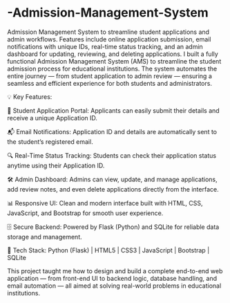 # -Admission-Management-System
Admission Management System to streamline student applications and admin workflows. Features include online application submission, email notifications with unique IDs, real-time status tracking, and an admin dashboard for updating, reviewing, and deleting applications.
I built a fully functional Admission Management System (AMS) to streamline the student admission process for educational institutions. The system automates the entire journey — from student application to admin review — ensuring a seamless and efficient experience for both students and administrators.

💡 Key Features:

📝 Student Application Portal: Applicants can easily submit their details and receive a unique Application ID.

📬 Email Notifications: Application ID and details are automatically sent to the student’s registered email.

🔍 Real-Time Status Tracking: Students can check their application status anytime using their Application ID.

🛠️ Admin Dashboard: Admins can view, update, and manage applications, add review notes, and even delete applications directly from the interface.

📊 Responsive UI: Clean and modern interface built with HTML, CSS, JavaScript, and Bootstrap for smooth user experience.

🗄️ Secure Backend: Powered by Flask (Python) and SQLite for reliable data storage and management.

🚀 Tech Stack: Python (Flask) | HTML5 | CSS3 | JavaScript | Bootstrap | SQLite

This project taught me how to design and build a complete end-to-end web application — from front-end UI to backend logic, database handling, and email automation — all aimed at solving real-world problems in educational institutions.
